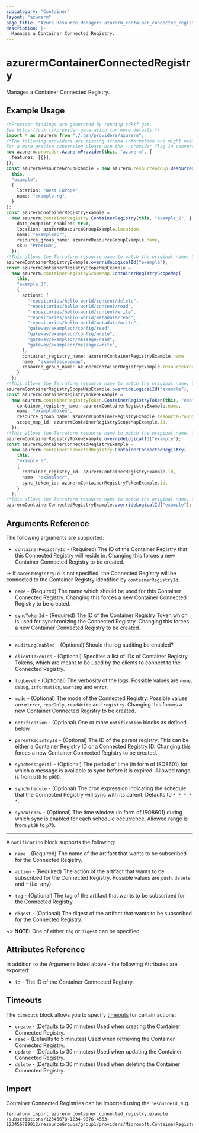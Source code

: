 ```yaml
---
subcategory: "Container"
layout: "azurerm"
page_title: "Azure Resource Manager: azurerm_container_connected_registry"
description: |-
  Manages a Container Connected Registry.
---
```


# azurermContainerConnectedRegistry

Manages a Container Connected Registry.

## Example Usage

```typescript
/*Provider bindings are generated by running cdktf get.
See https://cdk.tf/provider-generation for more details.*/
import * as azurerm from "./.gen/providers/azurerm";
/*The following providers are missing schema information and might need manual adjustments to synthesize correctly: azurerm.
For a more precise conversion please use the --provider flag in convert.*/
new azurerm.provider.AzurermProvider(this, "azurerm", {
  features: [{}],
});
const azurermResourceGroupExample = new azurerm.resourceGroup.ResourceGroup(
  this,
  "example",
  {
    location: "West Europe",
    name: "example-rg",
  }
);
const azurermContainerRegistryExample =
  new azurerm.containerRegistry.ContainerRegistry(this, "example_2", {
    data_endpoint_enabled: true,
    location: azurermResourceGroupExample.location,
    name: "exampleacr",
    resource_group_name: azurermResourceGroupExample.name,
    sku: "Premium",
  });
/*This allows the Terraform resource name to match the original name. You can remove the call if you don't need them to match.*/
azurermContainerRegistryExample.overrideLogicalId("example");
const azurermContainerRegistryScopeMapExample =
  new azurerm.containerRegistryScopeMap.ContainerRegistryScopeMap(
    this,
    "example_3",
    {
      actions: [
        "repositories/hello-world/content/delete",
        "repositories/hello-world/content/read",
        "repositories/hello-world/content/write",
        "repositories/hello-world/metadata/read",
        "repositories/hello-world/metadata/write",
        "gateway/examplecr/config/read",
        "gateway/examplecr/config/write",
        "gateway/examplecr/message/read",
        "gateway/examplecr/message/write",
      ],
      container_registry_name: azurermContainerRegistryExample.name,
      name: "examplescopemap",
      resource_group_name: azurermContainerRegistryExample.resourceGroupName,
    }
  );
/*This allows the Terraform resource name to match the original name. You can remove the call if you don't need them to match.*/
azurermContainerRegistryScopeMapExample.overrideLogicalId("example");
const azurermContainerRegistryTokenExample =
  new azurerm.containerRegistryToken.ContainerRegistryToken(this, "example_4", {
    container_registry_name: azurermContainerRegistryExample.name,
    name: "exampletoken",
    resource_group_name: azurermContainerRegistryExample.resourceGroupName,
    scope_map_id: azurermContainerRegistryScopeMapExample.id,
  });
/*This allows the Terraform resource name to match the original name. You can remove the call if you don't need them to match.*/
azurermContainerRegistryTokenExample.overrideLogicalId("example");
const azurermContainerConnectedRegistryExample =
  new azurerm.containerConnectedRegistry.ContainerConnectedRegistry(
    this,
    "example_5",
    {
      container_registry_id: azurermContainerRegistryExample.id,
      name: "examplecr",
      sync_token_id: azurermContainerRegistryTokenExample.id,
    }
  );
/*This allows the Terraform resource name to match the original name. You can remove the call if you don't need them to match.*/
azurermContainerConnectedRegistryExample.overrideLogicalId("example");

```

## Arguments Reference

The following arguments are supported:

* `containerRegistryId` - (Required) The ID of the Container Registry that this Connected Registry will reside in. Changing this forces a new Container Connected Registry to be created.

\-> If `parentRegistryId` is not specified, the Connected Registry will be connected to the Container Registry identified by `containerRegistryId`.

*   `name` - (Required) The name which should be used for this Container Connected Registry. Changing this forces a new Container Connected Registry to be created.

*   `syncTokenId` - (Required) The ID of the Container Registry Token which is used for synchronizing the Connected Registry. Changing this forces a new Container Connected Registry to be created.

***

*   `auditLogEnabled` - (Optional) Should the log auditing be enabled?

*   `clientTokenIds` - (Optional) Specifies a list of IDs of Container Registry Tokens, which are meant to be used by the clients to connect to the Connected Registry.

*   `logLevel` - (Optional) The verbosity of the logs. Possible values are `none`, `debug`, `information`, `warning` and `error`.

*   `mode` - (Optional) The mode of the Connected Registry. Possible values are `mirror`, `readOnly`, `readWrite` and `registry`. Changing this forces a new Container Connected Registry to be created.

*   `notification` - (Optional) One or more `notification` blocks as defined below.

*   `parentRegistryId` - (Optional) The ID of the parent registry. This can be either a Container Registry ID or a Connected Registry ID. Changing this forces a new Container Connected Registry to be created.

*   `syncMessageTtl` - (Optional) The period of time (in form of ISO8601) for which a message is available to sync before it is expired. Allowed range is from `p1D` to `p90D`.

*   `syncSchedule` - (Optional) The cron expression indicating the schedule that the Connected Registry will sync with its parent. Defaults to `* * * * *`.

*   `syncWindow` - (Optional) The time window (in form of ISO8601) during which sync is enabled for each schedule occurrence. Allowed range is from `pt3H` to `p7D`.

***

A `notification` block supports the following:

*   `name` - (Required) The name of the artifact that wants to be subscribed for the Connected Registry.

*   `action` - (Required) The action of the artifact that wants to be subscribed for the Connected Registry. Possible values are `push`, `delete` and `*` (i.e. any).

*   `tag` - (Optional) The tag of the artifact that wants to be subscribed for the Connected Registry.

*   `digest` - (Optional) The digest of the artifact that wants to be subscribed for the Connected Registry.

\~> **NOTE:** One of either `tag` or `digest` can be specified.

## Attributes Reference

In addition to the Arguments listed above - the following Attributes are exported:

* `id` - The ID of the Container Connected Registry.

## Timeouts

The `timeouts` block allows you to specify [timeouts](https://www.terraform.io/language/resources/syntax#operation-timeouts) for certain actions:

* `create` - (Defaults to 30 minutes) Used when creating the Container Connected Registry.
* `read` - (Defaults to 5 minutes) Used when retrieving the Container Connected Registry.
* `update` - (Defaults to 30 minutes) Used when updating the Container Connected Registry.
* `delete` - (Defaults to 30 minutes) Used when deleting the Container Connected Registry.

## Import

Container Connected Registries can be imported using the `resourceId`, e.g.

```console
terraform import azurerm_container_connected_registry.example /subscriptions/12345678-1234-9876-4563-123456789012/resourceGroups/group1/providers/Microsoft.ContainerRegistry/registries/registry1/connectedRegistries/registry1
```
